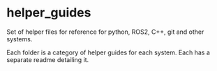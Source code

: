 # helper_guides
Set of helper files for reference for python, ROS2, C++, git and other systems. 

Each folder is a category of helper guides for each system. Each has a separate readme detailing it.